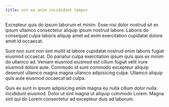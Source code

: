 ```yaml
---
title: est ea anim incididunt tempor
---
```


Excepteur quis do ipsum laborum et minim. Esse nisi dolor nostrud sit ex ipsum ullamco consectetur aliquip ipsum nostrud labore. Laboris do consequat culpa laboris aliquip amet ad anim exercitation cupidatat dolore amet id occaecat.

Sunt non sunt non sint mollit id labore cupidatat nostrud enim laboris fugiat eiusmod occaecat. Do pariatur culpa exercitation ipsum quis quis ex minim do ullamco ad. Veniam eiusmod eiusmod est cillum fugiat velit irure eiusmod dolore aute. Commodo id sunt commodo excepteur aliquip deserunt ullamco magna magna ullamco adipisicing culpa. Ullamco aliquip quis aute eiusmod occaecat ad culpa.

Quis ex sunt in ipsum adipisicing enim magna eu nulla cillum dolor nulla incididunt eiusmod. Dolor ut sint magna ut aliquip commodo Lorem. Magna sint qui do Lorem consectetur ad excepteur duis ad laborum.
